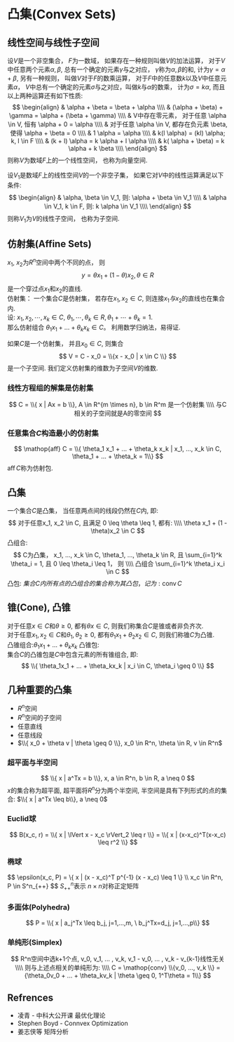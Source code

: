 # 凸集(Convex Sets)
## 线性空间与线性子空间
设$V$是一个非空集合， $F$为一数域， 如果存在一种规则叫做$V$的加法运算， 对于$V$中任意两个元素$\alpha, \beta$, 总有一个确定的元素$\gamma$与之对应， $\gamma$称为$\alpha, \beta$的和, 计为$\gamma = \alpha + \beta$, 另有一种规则， 叫做$V$对于$F$的数乘运算， 对于$F$中的任意数$k$以及$V$中任意元素$\alpha$， $V$中总有一个确定的元素$\sigma$与之对应，叫做$k$与$\alpha$的数乘， 计为$\sigma = k\alpha$, 而且以上两种运算还有如下性质:  
$$
\begin{align}
& \alpha + \beta = \beta + \alpha \\\\
& (\alpha + \beta) + \gamma = \alpha + (\beta + \gamma) \\\\
& V中存在零元素， 对于任意 \alpha \in V, 恒有 \alpha + 0 = \alpha \\\\
& 对于任意 \alpha \in V, 都存在负元素 \beta, 使得 \alpha + \beta = 0 \\\\
& 1 \alpha = \alpha \\\\
& k(l \alpha) = (kl) \alpha;  k, l \in F \\\\
& (k + l) \alpha = k \alpha + l \alpha \\\\
& k( \alpha + \beta) = k \alpha + k \beta \\\\
\end{align}
$$
则称$V$为数域$F$上的一个线性空间， 也称为向量空间. 

设$V_1$是数域$F$上的线性空间$V$的一个非空子集， 如果它对$V$中的线性运算满足以下条件:
$$
\begin{align}
& \alpha, \beta \in V_1, 则: \alpha + \beta \in V_1 \\\\
& \alpha \in V_1, k \in F, 则: k \alpha \in V_1 \\\\
\end{align}
$$
则称$V_1$为$V$的线性子空间， 也称为子空间.


## 仿射集(Affine Sets)
$x_1$, $x_2$为$R^n$空间中两个不同的点， 则
$$
y = \theta x_1 + (1 - \theta) x_2,  \theta \in R
$$
是一个穿过点$x_1$和$x_2$的直线.  
仿射集： 一个集合$C$是仿射集， 若存在$x_1, x_2 \in C$, 则连接$x_1与x_2$的直线也在集合内.  
设: $x_1, x_2, \cdots, x_k \in C$, $\theta_1, \cdots, \theta_k \in R, \theta_1 + \cdots + \theta_k = 1$.   
那么仿射组合 $\theta_1 x_1 + \dots + \theta_k x_k \in C$。
利用数学归纳法，易得证.

如果$C$是一个仿射集， 并且$x_0 \in C$, 则集合
$$
V = C - x_0 = \\{x - x_0 | x \in C \\}
$$
是一个子空间. 我们定义仿射集的维数为子空间$V$的维数.  


### 线性方程组的解集是仿射集
$$
C = \\{  x | Ax = b \\}, A \in R^{m \times n}, b \in R^m 是一个仿射集 \\\\
与C相关的子空间就是A的零空间
$$

### 任意集合$C$构造最小的仿射集
$$
\mathop{aff} C = \\{ \theta_1 x_1 + ... + \theta_k x_k | x_1, ..., x_k \in C, \theta_1 + ... + \theta_k = 1\\} 
$$
$\mathop{aff}C$称为仿射包.

## 凸集
一个集合$C$是凸集， 当任意两点间的线段仍然在$C$内, 即:
$$
对于任意x_1, x_2 \in C, 且满足 0 \leq \theta \leq 1, 都有: \\\\
\theta x_1 + (1 - \theta)x_2 \in C
$$
凸组合:
$$
C为凸集，
x_1, ..., x_k \in C, \theta_1, ..., \theta_k \in R, 且 \sum_{i=1}^k \theta_i = 1, 且 0 \leq \theta_i \leq 1， 则 \\\\
凸组合 \sum_{i=1}^k \theta_i x_i \in C
$$
凸包: $集合C内所有点的凸组合的集合称为其凸包， 记为: \mathop{conv}C$

## 锥(Cone), 凸锥
对于任意$x \in C$和$\theta \geq 0$, 都有$\theta x \in C$, 则我们称集合$C$是锥或者非负齐次.  
对于任意$x_1, x_2 \in C$和$\theta_1, \theta_2 \geq 0$, 都有$\theta_1 x_1 + \theta_2 x_2 \in C$, 则我们称锥$C$为凸锥.  
凸锥组合:$\theta_1x_1 + ... + \theta_kx_k$
凸锥包:  
集合$C$的凸锥包是$C$中包含元素的所有锥组合, 即:
$$
\\{ \theta_1x_1 + ... + \theta_kx_k | x_i \in C, \theta_i \geq 0  \\}
$$

## 几种重要的凸集
* $R^n$空间
* $R^n$空间的子空间
* 任意直线
* 任意线段
* $\\{ x_0 + \theta v |  \theta \geq 0 \\},  x_0 \in R^n, \theta \in R, v \in R^n$

### 超平面与半空间
$$
\\{ x | a^Tx = b \\},  x, a \in R^n,  b \in R, a \neq 0
$$
$x$的集合称为超平面, 超平面将$R^n$分为两个半空间, 半空间是具有下列形式的点的集合: $\\{ x | a^Tx \leq b\\}, a \neq 0$

### Euclid球
$$
B(x_c, r) = \\{ x | \lVert x - x_c \rVert_2 \leq r \\} = \\{ x | (x-x_c)^T(x-x_c) \leq r^2 \\}
$$

### 椭球
$$
\epsilon(x_c, P) = \\{ x | (x - x_c)^T p^{-1} (x - x_c) \leq 1 \\\} \\\\
x_c \in R^n, P \in S^n_{++}
$$
$S^n_{++}$表示 $n \times n$对称正定矩阵

### 多面体(Polyhedra)
$$
P = \\{ x | a_j^Tx \leq b_j, j=1,...,m, \  b_j^Tx=d_j, j=1,...,p\\}
$$

### 单纯形(Simplex)
$$
R^n空间中选k+1个点, v_0, v_1, ... , v_k, v_1 - v_0, ... , v_k - v_{k-1}线性无关 \\\\
则与上述点相关的单纯形为: \\\\
C = \mathop{conv} \\{v_0, ..., v_k  \\} = {\theta_0v_0 + ... + \theta_kv_k | \theta \geq 0, 1^T\theta = 1\\}
$$

## Refrences
* 凌青 - 中科大公开课 最优化理论
* Stephen Boyd - Connvex Optimization
* 姜志侠等 矩阵分析

